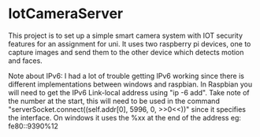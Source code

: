 # IotCameraServer

This project is to set up a simple smart camera system with IOT security features for an assignment for uni. It uses two raspberry pi devices, one to capture images and send them to the other device which detects motion and faces. 


Note about IPv6:
I had a lot of trouble getting IPv6 working since there is different implementations between windows and raspbian. In Raspbian you will need to get the IPv6 Link-local address using "ip -6 add". Take note of the number at the start, this will need to be used in the command "serverSocket.connect((self.addr[0], 5996, 0, >>0<<))" since it specifies the interface. On windows it uses the %xx at the end of the address eg: fe80::9390%12
